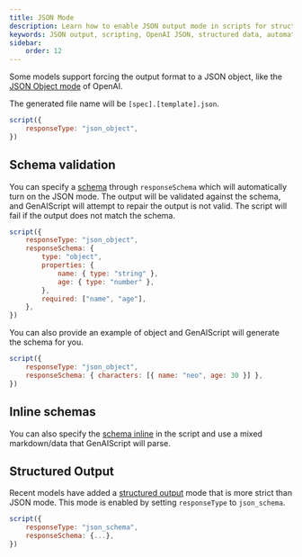 ```yaml
---
title: JSON Mode
description: Learn how to enable JSON output mode in scripts for structured data generation with OpenAI's platform.
keywords: JSON output, scripting, OpenAI JSON, structured data, automation
sidebar:
    order: 12
---
```


Some models support forcing the output format to a JSON object, like the [JSON Object mode](https://platform.openai.com/docs/guides/text-generation/json-mode) of OpenAI.

The generated file name will be `[spec].[template].json`.

```js 'responseType: "json_object"'
script({
    responseType: "json_object",
})
```

## Schema validation

You can specify a [schema](/genaiscript/reference/scripts/schemas) through `responseSchema` which will automatically turn on the JSON mode. The output will be validated against the schema, and GenAIScript will attempt to repair the output is not valid. The script will fail if the output does not match the schema.

```js "responseSchema"
script({
    responseType: "json_object",
    responseSchema: {
        type: "object",
        properties: {
            name: { type: "string" },
            age: { type: "number" },
        },
        required: ["name", "age"],
    },
})
```

You can also provide an example of object and GenAIScript will generate the schema for you.

```js "responseSchema"
script({
    responseType: "json_object",
    responseSchema: { characters: [{ name: "neo", age: 30 }] },
})
```

## Inline schemas

You can also specify the [schema inline](/genaiscript/reference/scripts/schemas) in the script and use a mixed markdown/data that GenAIScript will parse.

## Structured Output

Recent models have added a [structured output](/genaiscript/reference/scripts/structured-output) mode that is more strict than JSON mode. This mode is enabled by setting `responseType` to `json_schema`.

```js "responseSchema"
script({
    responseType: "json_schema",
    responseSchema: {...},
})
```
